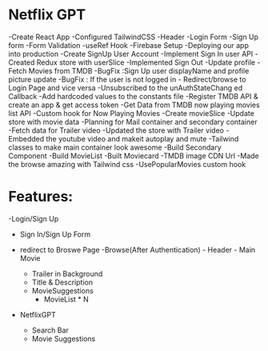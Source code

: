 # Netflix GPT

-Create React App
-Configured TailwindCSS
-Header
-Login Form
-Sign Up form 
-Form Validation
-useRef Hook
-Firebase Setup
-Deploying our app into production
-Create SignUp User Account 
-Implement Sign In user API
-Created Redux store with userSlice
-Implemented Sign Out 
-Update profile
-Fetch Movies from TMDB
-BugFix :Sign Up user displayName and profile picture update 
-BugFix : If the user is not logged in - Redirect/browse to Login Page and vice versa
-Unsubscribed to the unAuthStateChang ed Callback
-Add hardcoded values to the constants file 
-Register TMDB API & create an app & get access token
-Get Data from TMDB now playing movies list API
-Custom hook for Now Playing Movies
-Create movieSlice
-Update store with movie data
-Planning for Mail container and secondary container 
-Fetch data for Trailer video
-Updated the store with Trailer video
-Embedded the youtube video and makeit autoplay and mute 
-Tailwind classes to make main container look awesome
-Build Secondary Component 
-Build MovieList
-Built Moviecard
-TMDB image CDN Url
-Made the browse amazing with Tailwind css
-UsePopularMovies custom hook



# Features:
-Login/Sign Up 
   - Sign In/Sign Up Form
   - redirect to Broswe Page
-Browse(After Authentication)
    - Header
    - Main Movie
       - Trailer in Background
       - Title & Description
       - MovieSuggestions 
          - MovieList * N

- NetflixGPT
   - Search Bar
   - Movie Suggestions

